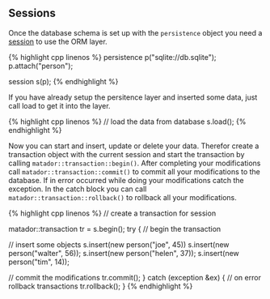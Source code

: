 ## Sessions

Once the database schema is set up with the ```persistence``` object you need a [session](../api/classmatador_1_1session)
to use the ORM layer.

{% highlight cpp linenos %}
persistence p("sqlite://db.sqlite");
p.attach<person>("person");

session s(p);
{% endhighlight %}

If you have already setup the persitence layer and inserted some data, just call load to
get it into the layer.

{% highlight cpp linenos %}
// load the data from database
s.load();
{% endhighlight %}

Now you can start and insert, update or delete your data. Therefor create a transaction
object with the current session and start the transaction by calling
```matador::transaction::begin()```. After completing your modifications call
```matador::transaction::commit()``` to commit all your modifications to the
database. If in error occurred while doing your modifications catch
the exception. In the catch block you can call ```matador::transaction::rollback()```
to rollback all your modifications.

{% highlight cpp linenos %}
// create a transaction for session

matador::transaction tr = s.begin();
try {
  // begin the transaction

  // insert some objects
  s.insert(new person("joe", 45))
  s.insert(new person("walter", 56));
  s.insert(new person("helen", 37));
  s.insert(new person("tim", 14));

  // commit the modifications
  tr.commit();
} catch (exception &ex) {
  // on error rollback transactions
  tr.rollback();
}
{% endhighlight %}
